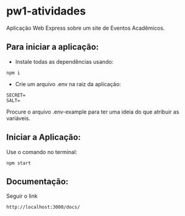 # pw1-atividades

Aplicação Web Express sobre um site de Eventos Acadêmicos.

## Para iniciar a aplicação:

- Instale todas as dependências usando:
```
npm i
```

- Crie um arquivo .env na raiz da aplicação:
```
SECRET=
SALT=
```
Procure o arquivo .env-example para ter uma ideia do que atribuir as variáveis.

## Iniciar a Aplicação:
Use o comando no terminal:
```
npm start
```


## Documentação:
Seguir o link
```
http://localhost:3000/docs/
```
